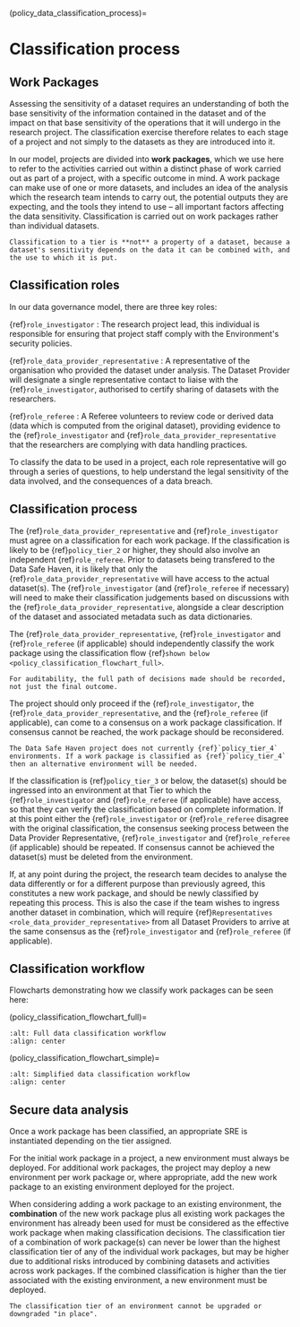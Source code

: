 (policy_data_classification_process)=

# Classification process

## Work Packages

Assessing the sensitivity of a dataset requires an understanding of both the base sensitivity of the information contained in the dataset and of the impact on that base sensitivity of the operations that it will undergo in the research project.
The classification exercise therefore relates to each stage of a project and not simply to the datasets as they are introduced into it.

In our model, projects are divided into **work packages**, which we use here to refer to the activities carried out within a distinct phase of work carried out as part of a project, with a specific outcome in mind.
A work package can make use of one or more datasets, and includes an idea of the analysis which the research team intends to carry out, the potential outputs they are expecting, and the tools they intend to use – all important factors affecting the data sensitivity.
Classification is carried out on work packages rather than individual datasets.

```{caution}
Classification to a tier is **not** a property of a dataset, because a dataset's sensitivity depends on the data it can be combined with, and the use to which it is put.
```

## Classification roles

In our data governance model, there are three key roles:

{ref}`role_investigator`
: The research project lead, this individual is responsible for ensuring that project staff comply with the Environment's security policies.

{ref}`role_data_provider_representative`
: A representative of the organisation who provided the dataset under analysis.
The Dataset Provider will designate a single representative contact to liaise with the {ref}`role_investigator`, authorised to certify sharing of datasets with the researchers.

{ref}`role_referee`
: A Referee volunteers to review code or derived data (data which is computed from the original dataset), providing evidence to the {ref}`role_investigator` and {ref}`role_data_provider_representative` that the researchers are complying with data handling practices.

To classify the data to be used in a project, each role representative will go through a series of questions, to help understand the legal sensitivity of the data involved, and the consequences of a data breach.

## Classification process

The {ref}`role_data_provider_representative` and {ref}`role_investigator` must agree on a classification for each work package.
If the classification is likely to be {ref}`policy_tier_2` or higher, they should also involve an independent {ref}`role_referee`.
Prior to datasets being transfered to the Data Safe Haven, it is likely that only the {ref}`role_data_provider_representative` will have access to the actual dataset(s).
The {ref}`role_investigator` (and {ref}`role_referee` if necessary) will need to make their classification judgements based on discussions with the {ref}`role_data_provider_representative`, alongside a clear description of the dataset and associated metadata such as data dictionaries.

The {ref}`role_data_provider_representative`, {ref}`role_investigator` and {ref}`role_referee` (if applicable) should independently classify the work package using the classification flow {ref}`shown below <policy_classification_flowchart_full>`.

```{important}
For auditability, the full path of decisions made should be recorded, not just the final outcome.
```

The project should only proceed if the {ref}`role_investigator`, the {ref}`role_data_provider_representative`, and the {ref}`role_referee` (if applicable), can come to a consensus on a work package classification.
If consensus cannot be reached, the work package should be reconsidered.

```{warning}
The Data Safe Haven project does not currently {ref}`policy_tier_4` environments. If a work package is classified as {ref}`policy_tier_4` then an alternative environment will be needed.
```

If the classification is {ref}`policy_tier_3` or below, the dataset(s) should be ingressed into an environment at that Tier to which the {ref}`role_investigator` and {ref}`role_referee` (if applicable) have access, so that they can verify the classification based on complete information.
If at this point either the {ref}`role_investigator` or {ref}`role_referee` disagree with the original classification, the consensus seeking process between the Data Provider Representative, {ref}`role_investigator` and {ref}`role_referee` (if applicable) should be repeated.
If consensus cannot be achieved the dataset(s) must be deleted from the environment.

If, at any point during the project, the research team decides to analyse the data differently or for a different purpose than previously agreed, this constitutes a new work package, and should be newly classified by repeating this process.
This is also the case if the team wishes to ingress another dataset in combination, which will require {ref}`Representatives <role_data_provider_representative>` from all Dataset Providers to arrive at the same consensus as the {ref}`role_investigator` and {ref}`role_referee` (if applicable).

## Classification workflow

Flowcharts demonstrating how we classify work packages can be seen here:

(policy_classification_flowchart_full)=

```{image} full_classification_flow.png
:alt: Full data classification workflow
:align: center
```

(policy_classification_flowchart_simple)=

```{image} simple_classification_flow.png
:alt: Simplified data classification workflow
:align: center
```

## Secure data analysis

Once a work package has been classified, an appropriate SRE is instantiated depending on the tier assigned.

For the initial work package in a project, a new environment must always be deployed.
For additional work packages, the project may deploy a new environment per work package or, where appropriate, add the new work package to an existing environment deployed for the project.

When considering adding a work package to an existing environment, the **combination** of the new work package plus all existing work packages the environment has already been used for must be considered as the effective work package when making classification decisions.
The classification tier of a combination of work package(s) can never be lower than the highest classification tier of any of the individual work packages, but may be higher due to additional risks introduced by combining datasets and activities across work packages.
If the combined classification is higher than the tier associated with the existing environment, a new environment must be deployed.

```{attention}
The classification tier of an environment cannot be upgraded or downgraded "in place".
```
